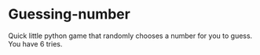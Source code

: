 # Guessing-number
Quick little python game that randomly chooses a number for you to guess. You have 6 tries.
